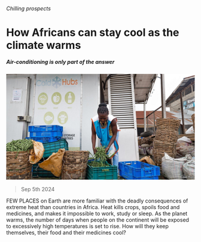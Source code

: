 ###### Chilling prospects

# How Africans can stay cool as the climate warms 

##### Air-conditioning is only part of the answer 

![image](images/20240907_MAP504.jpg) 

> Sep 5th 2024 

FEW PLACES on Earth are more familiar with the deadly consequences of extreme heat than countries in Africa. Heat kills crops, spoils food and medicines, and makes it impossible to work, study or sleep. As the planet warms, the number of days when people on the continent will be exposed to excessively high temperatures is set to rise. How will they keep themselves, their food and their medicines cool?

